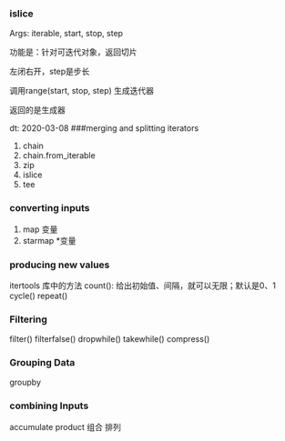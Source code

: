 ### islice
Args: iterable, start, stop, step

功能是：针对可迭代对象，返回切片

左闭右开，step是步长

调用range(start, stop, step) 生成迭代器

返回的是生成器


dt: 2020-03-08
###merging and splitting iterators
1. chain
2. chain.from_iterable
3. zip
4. islice
5. tee

### converting inputs
1. map  变量
2. starmap \*变量

### producing new values

itertools 库中的方法
count(): 给出初始值、间隔，就可以无限；默认是0、1
cycle()
repeat()

### Filtering
filter()
filterfalse()
dropwhile()
takewhile()
compress()
 


### Grouping Data
groupby

### combining Inputs
accumulate
product
组合
排列
